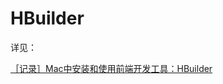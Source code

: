 # HBuilder

详见：

[［记录］Mac中安装和使用前端开发工具：HBuilder](http://www.crifan.com/mac_install_and_try_web_tool_hbuilder)
